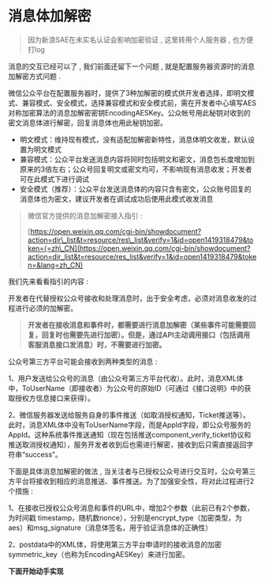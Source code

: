 # 消息体加解密

> 因为新浪SAE在未实名认证会影响加密验证 , 这里转用个人服务器 , 也方便打log

消息的交互已经可以了 , 我们前面还留下一个问题 , 就是配置服务器资源时的消息加解密方式问题 .

微信公众平台在配置服务器时，提供了3种加解密的模式供开发者选择，即明文模式、兼容模式、安全模式，选择兼容模式和安全模式前，需在开发者中心填写AES对称加密算法的消息加解密密钥EncodingAESKey。公众帐号用此秘钥对收到的密文消息体进行解密，回复消息体也用此秘钥加密。

* 明文模式：维持现有模式，没有适配加解密新特性，消息体明文收发，默认设置为明文模式
* 兼容模式：公众平台发送消息内容将同时包括明文和密文，消息包长度增加到原来的3倍左右；公众号回复明文或密文均可，不影响现有消息收发；开发者可在此模式下进行调试
* 安全模式（推荐）：公众平台发送消息体的内容只含有密文，公众账号回复的消息体也为密文，建议开发者在调试成功后使用此模式收发消息

> 微信官方提供的消息加解密接入指引 :
>
> [https://open.weixin.qq.com/cgi-bin/showdocument?action=dir\_list&t=resource/res\_list&verify=1&id=open1419318479&token=⟨=zh\_CN](https://open.weixin.qq.com/cgi-bin/showdocument?action=dir_list&t=resource/res_list&verify=1&id=open1419318479&token=&lang=zh_CN)

我们先来看看指引的内容 : 

开发者在代替授权公众号接收和处理消息时，出于安全考虑，必须对消息收发的过程进行必须的加解密。

> **开发者在接收消息和事件时，都需要进行消息加解密（某些事件可能需要回复，回复时也需要先进行加密）。但是，通过API主动调用接口（包括调用客服消息接口发消息）时，不需要进行加密。**

公众号第三方平台可能会接收到两种类型的消息 : 

1、用户发送给公众号的消息（由公众号第三方平台代收）。此时，消息XML体中，ToUserName（即接收者）为公众号的原始ID（可通过《接口说明》中的获取授权方信息接口来获得）。

2、微信服务器发送给服务自身的事件推送（如取消授权通知，Ticket推送等）。此时，消息XML体中没有ToUserName字段，而是AppId字段，即公众号服务的AppId。这种系统事件推送通知（现在包括推送component\_verify\_ticket协议和推送取消授权通知），服务开发者收到后也需进行解密，接收到后只需直接返回字符串“success”。

下面是具体消息加解密的做法 , 当关注者与已授权公众号进行交互时，公众号第三方平台将接收到相应的消息推送、事件推送。为了加强安全性，将对此过程进行2个措施 : 

1、在接收已授权公众号消息和事件的URL中，增加2个参数（此前已有2个参数，为时间戳 timestamp，随机数nonce），分别是encrypt\_type（加密类型，为aes）和msg\_signature（消息体签名，用于验证消息体的正确性）

2、postdata中的XML体，将使用第三方平台申请时的接收消息的加密symmetric\_key（也称为EncodingAESKey）来进行加密。

**下面开始动手实现**

```

```

